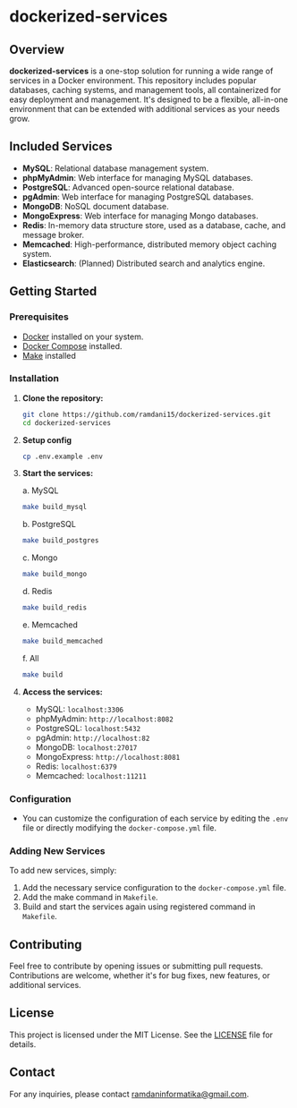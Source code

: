 
# dockerized-services

## Overview
**dockerized-services** is a one-stop solution for running a wide range of services in a Docker environment. This repository includes popular databases, caching systems, and management tools, all containerized for easy deployment and management. It's designed to be a flexible, all-in-one environment that can be extended with additional services as your needs grow.

## Included Services
- **MySQL**: Relational database management system.
- **phpMyAdmin**: Web interface for managing MySQL databases.
- **PostgreSQL**: Advanced open-source relational database.
- **pgAdmin**: Web interface for managing PostgreSQL databases.
- **MongoDB**: NoSQL document database.
- **MongoExpress**: Web interface for managing Mongo databases.
- **Redis**: In-memory data structure store, used as a database, cache, and message broker.
- **Memcached**: High-performance, distributed memory object caching system.
- **Elasticsearch**: (Planned) Distributed search and analytics engine.

## Getting Started

### Prerequisites
- [Docker](https://www.docker.com/get-started) installed on your system.
- [Docker Compose](https://docs.docker.com/compose/install/) installed.
- [Make](https://www.gnu.org/software/make/#download) installed

### Installation
1. **Clone the repository:**
   ```bash
   git clone https://github.com/ramdani15/dockerized-services.git
   cd dockerized-services
   ```

2. **Setup config**
    ```bash
    cp .env.example .env
    ```

3. **Start the services:**

    a. MySQL
    ```bash
    make build_mysql
    ```

    b. PostgreSQL
    ```bash
    make build_postgres
    ```

    c. Mongo
    ```bash
    make build_mongo
    ```

    d. Redis
    ```bash
    make build_redis
    ```

    e. Memcached
    ```bash
    make build_memcached
    ```

    f. All
    ```bash
    make build
    ```

3. **Access the services:**
   - MySQL: `localhost:3306`
   - phpMyAdmin: `http://localhost:8082`
   - PostgreSQL: `localhost:5432`
   - pgAdmin: `http://localhost:82`
   - MongoDB: `localhost:27017`
   - MongoExpress: `http://localhost:8081`
   - Redis: `localhost:6379`
   - Memcached: `localhost:11211`

### Configuration
- You can customize the configuration of each service by editing the `.env` file or directly modifying the `docker-compose.yml` file.

### Adding New Services
To add new services, simply:
1. Add the necessary service configuration to the `docker-compose.yml` file.
2. Add the make command in `Makefile`.
3. Build and start the services again using registered command in `Makefile`.

## Contributing
Feel free to contribute by opening issues or submitting pull requests. Contributions are welcome, whether it's for bug fixes, new features, or additional services.

## License
This project is licensed under the MIT License. See the [LICENSE](LICENSE) file for details.

## Contact
For any inquiries, please contact [ramdaninformatika@gmail.com](mailto:ramdaninformatika@gmail.com).
